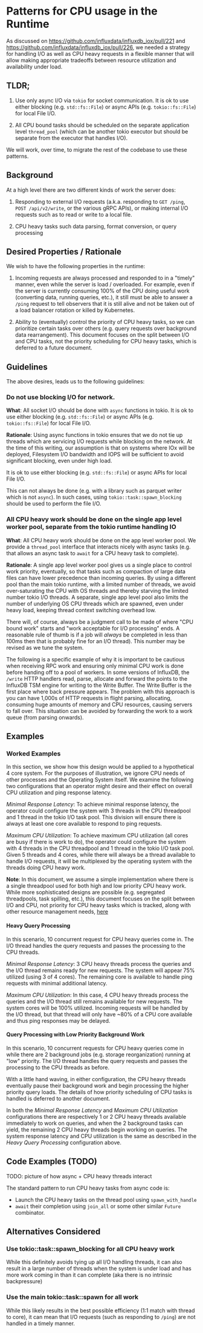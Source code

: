 # Patterns for CPU usage in the Runtime

As discussed on https://github.com/influxdata/influxdb_iox/pull/221 and https://github.com/influxdata/influxdb_iox/pull/226, we needed a strategy for handling I/O as well as CPU heavy requests in a flexible manner that will allow making appropriate tradeoffs between resource utilization and availability under load.

## TLDR;

1. Use only async I/O via `tokio` for socket communication. It is ok to use either blocking (e.g. `std::fs::File`) or async APIs (e.g. `tokio::fs::File`) for local File I/O.

2. All CPU bound tasks should be scheduled on the separate application level `thread_pool` (which can be another tokio executor but should be separate from the executor that handles I/O).

We will work, over time, to migrate the rest of the codebase to use these patterns.

## Background

At a high level there are two different kinds of work the server does:

1. Responding to external I/O requests (a.k.a. responding to `GET /ping`, `POST /api/v2/write`, or the various gRPC APIs), or making internal I/O requests such as to read or write to a local file.

2. CPU heavy tasks such data parsing, format conversion, or query processing

## Desired Properties / Rationale

We wish to have the following properties in the runtime:

1. Incoming requests are always processed and responded to in a "timely" manner, even while the server is load / overloaded. For example, even if the server is currently consuming 100% of the CPU doing useful work (converting data, running queries, etc.), it still must be able to answer a `/ping` request to tell observers that it is still alive and not be taken out of a load balancer rotation or killed by Kubernetes.

2. Ability to (eventually) control the priority of CPU heavy tasks, so we can prioritize certain tasks over others (e.g. query requests over background data rearrangement). This document focuses on the split between I/O and CPU tasks, not the priority scheduling for CPU heavy tasks, which is deferred to a future document.


## Guidelines

The above desires, leads us to the following guidelines:

### Do not use blocking I/O for network.

**What**: All socket I/O should be done with `async` functions in tokio. It is ok to use either blocking (e.g. `std::fs::File`) or async APIs (e.g. `tokio::fs::File`) for local File I/O.

**Rationale**: Using async functions in tokio ensures that we do not tie up threads which are servicing I/O requests while blocking on the network. At the time of this writing, our assumption is that on systems where IOx will be deployed, Filesystem I/O bandwidth and IOPS will be sufficient to avoid significant blocking, even under high load.

It is ok to use either blocking (e.g. `std::fs::File`) or  async APIs for local File I/O.

This can not always be done (e.g. with a library such as parquet writer which is not `async`). In such cases, using `tokio::task::spawn_blocking` should be used to perform the file I/O.

### All CPU heavy work should be done on the single app level worker pool, separate from the tokio runtime handling IO

**What**: All CPU heavy work should be done on the app level worker pool. We provide a `thread_pool` interface that interacts nicely with async tasks (e.g. that allows an async task to `await` for a CPU heavy task to complete).

**Rationale**: A single app level worker pool gives us a single place to control work priority, eventually, so that tasks such as compaction of large data files can have lower precedence than incoming queries. By using a different pool than the main tokio runtime, with a limited number of threads, we avoid over-saturating the CPU with OS threads and thereby starving the limited number tokio I/O threads. A separate, single app level pool also limits the number of underlying OS CPU threads which are spawned, even under heavy load, keeping thread context switching overhead low.

There will, of course, always be a judgment call to be made of where "CPU bound work" starts and "work acceptable for I/O processing"  ends. A reasonable rule of thumb is if a job will *always* be completed in less than 100ms then that is probably fine for an I/O thread). This number may be revised as we tune the system.

The following is a specific example of why it is important to be cautious when receiving RPC work and ensuring only minimal CPU work is done before handing off to a pool of workers. In some versions of InfluxDB, the `/write` HTTP handlers read, parse, allocate and forward the points to the InfluxDB TSM engine for writing to the Write Buffer. The Write Buffer is the first place where back pressure appears. The problem with this approach is you can have 1,000s of HTTP requests in flight parsing, allocating, consuming huge amounts of memory and CPU resources, causing servers to fall over. This situation can be avoided by forwarding the work to a work queue (from parsing onwards).


## Examples

### Worked Examples

In this section, we show how this design would be applied to a hypothetical 4 core system. For the purposes of illustration, we ignore CPU needs of other processes and the Operating System itself. We examine the following two configurations that an operator might desire and their effect on overall CPU utilization and ping response latency.

*Minimal Response Latency*: To achieve minimal response latency, the operator could configure the system with 3 threads in the CPU threadpool and 1 thread in the tokio I/O task pool. This division will ensure there is always at least one core available to respond to ping requests.

*Maximum CPU Utilization*: To achieve maximum CPU utilization (all cores are busy if there is work to do), the operator could configure the system with 4 threads in the CPU threadpool and 1 thread in the tokio I/O task pool. Given 5 threads and 4 cores, while there will always be a thread available to handle I/O requests, it will be multiplexed by the operating system with the threads doing CPU heavy work.

**Note**: In this document, we assume a simple implementation where there is a single threadpool used for both high and low priority CPU heavy work. While more sophisticated designs are possible (e.g.  segregated threadpools, task spilling, etc.), this document focuses on the split between I/O and CPU, not priority for CPU heavy tasks which is tracked, along with other resource management needs, [here](https://github.com/influxdata/influxdb_iox/issues/241)

#### Heavy Query Processing

In this scenario, 10 concurrent request for CPU heavy queries come in. The I/O thread handles the query requests and passes the processing to the CPU threads.

*Minimal Response Latency*: 3 CPU heavy threads process the queries and the I/O thread remains ready for new requests. The system will appear 75% utilized (using 3 of 4 cores). The remaining core is available to handle ping requests with minimal additional latency.

*Maximum CPU Utilization*: In this case, 4 CPU heavy threads process the queries and the I/O thread still remains available for new requests. The system cores will be 100% utilized. Incoming requests will be handled by the I/O thread, but that thread will only have ~80% of a CPU core available and thus ping responses may be delayed.


#### Query Processing with Low Priority Background Work

In this scenario, 10 concurrent requests for CPU heavy queries come in while there are 2 background jobs (e.g. storage reorganization) running at "low" priority. The I/O thread handles the query requests and passes the processing to the CPU threads as before.

With a little hand waving, in either configuration, the CPU heavy threads eventually pause their background work and begin processing the higher priority query loads. The details of how priority scheduling of CPU tasks is handled is deferred to another document.

In both the *Minimal Response Latency* and *Maximum CPU Utilization* configurations there are respectively 1 or 2 CPU heavy threads available immediately to work on queries, and when the 2 background tasks can yield, the remaining 2 CPU heavy threads begin working on queries. The system response latency and CPU utilization is the same as described in the *Heavy Query Processing* configuration above.

## Code Examples (TODO)

TODO: picture of how async + CPU heavy threads interact

The standard pattern to run CPU heavy tasks from async code is:
* Launch the CPU heavy tasks on the thread pool using `spawn_with_handle`
* `await` their completion using `join_all` or some other similar `Future` combinator.

## Alternatives Considered

###  Use tokio::task::spawn_blocking for all CPU heavy work
While this definitely avoids tying up all I/O handling threads, it can also result in a large number of threads when the system is under load and has more work coming in than it can complete (aka there is no intrinsic backpressure)

### Use the main tokio::task::spawn for all  work
While this  likely results in the best possible efficiency (1:1 match with thread to core), it can mean that I/O requests (such as responding to `/ping`) are not handled in a timely manner.
